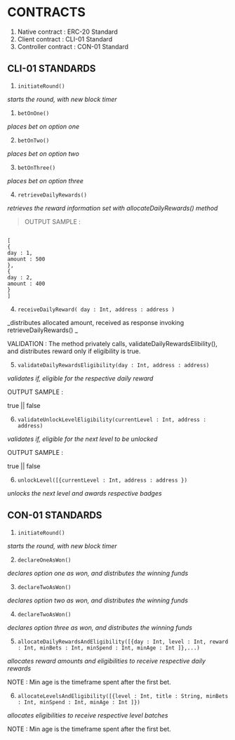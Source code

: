 # CONTRACTS

1. Native contract : ERC-20 Standard
2. Client contract : CLI-01 Standard
3. Controller contract : CON-01 Standard

## CLI-01 STANDARDS

1.  `initiateRound()`

_starts the round, with new block timer_

1.  `betOnOne()`

_places bet on option one_

2.  `betOnTwo()`

_places bet on option two_

3.  `betOnThree()`

_places bet on option three_

4.  `retrieveDailyRewards() `

_retrieves the reward information set with allocateDailyRewards() method_

> OUTPUT SAMPLE :

```

[
{
day : 1,
amount : 500
},
{
day : 2,
amount : 400
}
]

```

4.  `receiveDailyReward( day : Int, address : address )`

_distributes allocated amount, received as response invoking retrieveDailyRewards() _

VALIDATION : The method privately calls, validateDailyRewardsElibility(), and distributes reward only if eligibility is true.

5.  `validateDailyRewardsEligibility(day : Int, address : address)`

_validates if, eligible for the respective daily reward_

OUTPUT SAMPLE :

true || false

6.  `validateUnlockLevelEligibility(currentLevel : Int, address : address)`

_validates if, eligible for the next level to be unlocked_

OUTPUT SAMPLE :

true || false

6.  `unlockLevel([{currentLevel : Int, address : address })`

_unlocks the next level and awards respective badges_

## CON-01 STANDARDS

1.  `initiateRound()`

_starts the round, with new block timer_

2.  `declareOneAsWon()`

_declares option one as won, and distributes the winning funds_

3.  `declareTwoAsWon()`

_declares option two as won, and distributes the winning funds_

4.  `declareTwoAsWon()`

_declares option three as won, and distributes the winning funds_

5.  `allocateDailyRewardsAndEligibility([{day : Int, level : Int, reward : Int, minBets : Int, minSpend : Int, minAge : Int ]},...)`

_allocates reward amounts and eligibilities to receive respective daily rewards_

NOTE : Min age is the timeframe spent after the first bet.

6. `allocateLevelsAndEligibility([{level : Int, title : String, minBets : Int, minSpend : Int, minAge : Int ]})`

_allocates eligibilities to receive respective level batches_

NOTE : Min age is the timeframe spent after the first bet.

```

```
